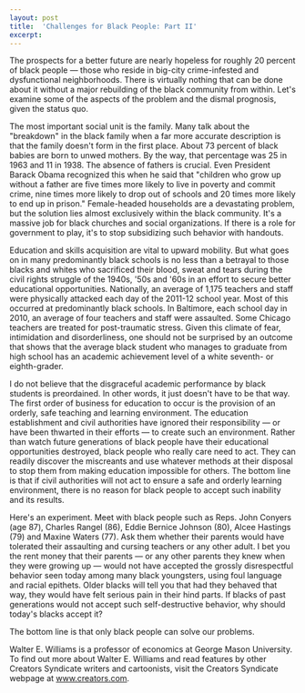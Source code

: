 ```yaml
---
layout: post
title:  'Challenges for Black People: Part II'
excerpt:
---
```




The prospects for a better future are nearly hopeless for roughly 20 percent of black people — those who reside in big-city crime-infested and dysfunctional neighborhoods. There is virtually nothing that can be done about it without a major rebuilding of the black community from within. Let's examine some of the aspects of the problem and the dismal prognosis, given the status quo.

The most important social unit is the family. Many talk about the "breakdown" in the black family when a far more accurate description is that the family doesn't form in the first place. About 73 percent of black babies are born to unwed mothers. By the way, that percentage was 25 in 1963 and 11 in 1938. The absence of fathers is crucial. Even President Barack Obama recognized this when he said that "children who grow up without a father are five times more likely to live in poverty and commit crime, nine times more likely to drop out of schools and 20 times more likely to end up in prison." Female-headed households are a devastating problem, but the solution lies almost exclusively within the black community. It's a massive job for black churches and social organizations. If there is a role for government to play, it's to stop subsidizing such behavior with handouts.

Education and skills acquisition are vital to upward mobility. But what goes on in many predominantly black schools is no less than a betrayal to those blacks and whites who sacrificed their blood, sweat and tears during the civil rights struggle of the 1940s, '50s and '60s in an effort to secure better educational opportunities. Nationally, an average of 1,175 teachers and staff were physically attacked each day of the 2011-12 school year. Most of this occurred at predominantly black schools. In Baltimore, each school day in 2010, an average of four teachers and staff were assaulted. Some Chicago teachers are treated for post-traumatic stress. Given this climate of fear, intimidation and disorderliness, one should not be surprised by an outcome that shows that the average black student who manages to graduate from high school has an academic achievement level of a white seventh- or eighth-grader.

I do not believe that the disgraceful academic performance by black students is preordained. In other words, it just doesn't have to be that way. The first order of business for education to occur is the provision of an orderly, safe teaching and learning environment. The education establishment and civil authorities have ignored their responsibility — or have been thwarted in their efforts — to create such an environment. Rather than watch future generations of black people have their educational opportunities destroyed, black people who really care need to act. They can readily discover the miscreants and use whatever methods at their disposal to stop them from making education impossible for others. The bottom line is that if civil authorities will not act to ensure a safe and orderly learning environment, there is no reason for black people to accept such inability and its results.

Here's an experiment. Meet with black people such as Reps. John Conyers (age 87), Charles Rangel (86), Eddie Bernice Johnson (80), Alcee Hastings (79) and Maxine Waters (77). Ask them whether their parents would have tolerated their assaulting and cursing teachers or any other adult. I bet you the rent money that their parents — or any other parents they knew when they were growing up — would not have accepted the grossly disrespectful behavior seen today among many black youngsters, using foul language and racial epithets. Older blacks will tell you that had they behaved that way, they would have felt serious pain in their hind parts. If blacks of past generations would not accept such self-destructive behavior, why should today's blacks accept it?



The bottom line is that only black people can solve our problems.

Walter E. Williams is a professor of economics at George Mason University. To find out more about Walter E. Williams and read features by other Creators Syndicate writers and cartoonists, visit the Creators Syndicate webpage at www.creators.com.
